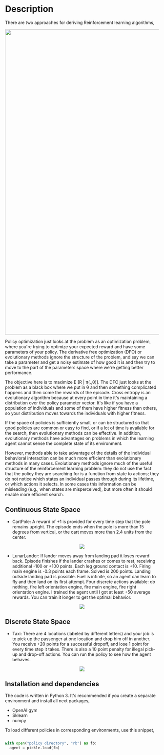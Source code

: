 # Description

There are two approaches for deriving Reinforcement learning algorithms,

<img  src = "https://user-images.githubusercontent.com/19307995/42143368-0003521a-7db5-11e8-8b26-4476fcf7347d.png" width = "1000"/>


Policy optimization just looks at the problem as an optimization problem, where you're trying to optimize your expected reward and have some parameters of your policy. The derivative free optimization (DFO) or evolutionary methods ignore the structure of the problem, and say we can take a parameter and get a noisy estimate of how good it is and then try to move to the part of the parameters space where we're getting better performance.

The objective here is to maximize E [R | π(.,θ)]. The DFO just looks at the problem as a black box where we put in θ and then something complicated happens and then come the rewards of the episode. Cross entropy is an evolutionary algorithm because at every point in time it's maintaining a distribution over the policy parameter vector. It's like if you have a population of individuals and some of them have higher fitness than others, so your distribution moves towards the individuals with higher fitness. 

If the space of policies is sufficiently small, or can be structured so that good policies are common or easy to find, or if a lot of time is available for the search, then evolutionary methods can be effective. In addition, evolutionary methods have advantages on problems in which  the learning agent cannot sense the complete state of its environment.

However, methods able to take advantage of the details of the individual behavioral interaction can be much more efficient than evolutionary methods in many cases. Evolutionary methods ignore much of the useful structure of the reinforcement learning problem: they do not use the fact that the policy they are searching for is a function from state to actions; they do not notice which states an individual passes through during its lifetime, or which actions it selects. In some cases this information can be misleading (e.g., when states are misperceived), but more often it should enable more efficient search. 



## Continuous State Space

+ CartPole: A reward of +1 is provided for every time step that the pole remains upright. The episode ends when the pole is more than 15 degrees from vertical, or the cart moves more than 2.4 units from the center.

<p align="center">
<img src = "https://user-images.githubusercontent.com/19307995/42143893-ec24217c-7db7-11e8-9543-4891e1d5de7d.gif"/>
 </p>

+ LunarLander: If lander moves away from landing pad it loses reward back. Episode finishes if the lander crashes or comes to rest, receiving additional -100 or +100 points. Each leg ground contact is +10. Firing main engine is -0.3 points each frame. Solved is 200 points. Landing outside landing pad is possible. Fuel is infinite, so an agent can learn to fly and then land on its first attempt. Four discrete actions available: do nothing, fire left orientation engine, fire main engine, fire right orientation engine. I trained the agent until I got at least +50 average rewards. You can train it longer to get the optimal behavior.

<p align="center">
<img src = "https://user-images.githubusercontent.com/19307995/42178987-a83df1ce-7e32-11e8-8bc8-1ee48eb1e57d.gif"/>
</p>


## Discrete State Space

+ Taxi: There are 4 locations (labeled by different letters) and your job is to pick up the passenger at one location and drop him off in another. You receive +20 points for a successful dropoff, and lose 1 point for every time step it takes. There is also a 10 point penalty for illegal pick-up and drop-off actions. You can run the policy to see how the agent behaves.

<p align="center">
<img src = "https://user-images.githubusercontent.com/19307995/42248342-539ffe7a-7f25-11e8-842d-823bb129edb9.png" />
</p>

## Installation and dependencies

The code is written in Python 3. It's recommended if you create a separate environment and install all next packages,

+ OpenAI gym
+ Sklearn
+ numpy

To load different policies in corresponding environments, use this snippet,

```python

with open("policy directory", "rb") as fb:
  agent = pickle.load(fb)
```
